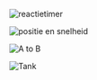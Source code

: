
![reactietimer](https://github.com/user-attachments/assets/2dd2e8e4-f439-4421-a9f3-3bee94a9302b)




![positie en snelheid](https://github.com/user-attachments/assets/1c8c1fb3-4a90-4e62-ab71-76992fbf1d10)




![A to B](https://github.com/user-attachments/assets/e62b6494-4053-4c02-afde-6c97de0c31ce)





![Tank](https://github.com/user-attachments/assets/64ce9bcb-013f-4539-bb88-791f14cd350d)

